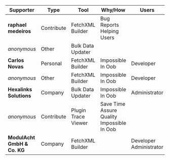 Supporter|Type|Tool|Why/How|Users|Month
---|---|---|---|---|---
**raphael medeiros** | Contribute | FetchXML Builder | Bug Reports<br/> Helping Users |  | 2025-04
_anonymous_ | Other | Bulk Data Updater |  |  | 2025-02
**Carlos Novas** | Personal | FetchXML Builder | Impossible In Oob | Developer | 2025-02
_anonymous_ | Other | FetchXML Builder | Impossible In Oob | Developer | 2025-02
**Hexalinks Solutions** | Company | Bulk Data Updater | Impossible In Oob | Administrator | 2025-01
_anonymous_ | Contribute | Plugin Trace Viewer | Save Time<br/> Assure Quality<br/> Impossible In Oob |  | 2025-01
**ModulAcht GmbH & Co. KG** | Company | FetchXML Builder |  | Developer<br/> Administrator | 2024-11
